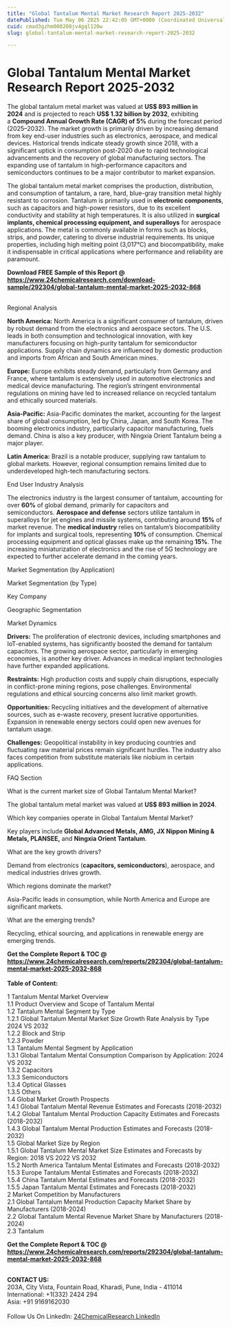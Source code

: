 ```yaml
---
title: "Global Tantalum Mental Market Research Report 2025-2032"
datePublished: Tue May 06 2025 22:42:05 GMT+0000 (Coordinated Universal Time)
cuid: cmad3gzhm000208jv4gql120w
slug: global-tantalum-mental-market-research-report-2025-2032

---
```


# Global Tantalum Mental Market Research Report 2025-2032

<p>The global tantalum metal market was valued at <strong>US$ 893 million in 2024</strong> and is projected to reach <strong>US$ 1.32 billion by 2032</strong>, exhibiting a <strong>Compound Annual Growth Rate (CAGR) of 5%</strong> during the forecast period (2025–2032). The market growth is primarily driven by increasing demand from key end-user industries such as electronics, aerospace, and medical devices. Historical trends indicate steady growth since 2018, with a significant uptick in consumption post-2020 due to rapid technological advancements and the recovery of global manufacturing sectors. The expanding use of tantalum in high-performance capacitors and semiconductors continues to be a major contributor to market expansion.</p><p>
</p><p>The global tantalum metal market comprises the production, distribution, and consumption of tantalum, a rare, hard, blue-gray transition metal highly resistant to corrosion. Tantalum is primarily used in <strong>electronic components</strong>, such as capacitors and high-power resistors, due to its excellent conductivity and stability at high temperatures. It is also utilized in <strong>surgical implants, chemical processing equipment, and superalloys</strong> for aerospace applications. The metal is commonly available in forms such as blocks, strips, and powder, catering to diverse industrial requirements. Its unique properties, including high melting point (3,017°C) and biocompatibility, make it indispensable in critical applications where performance and reliability are paramount.</p><div><b>Download FREE Sample of this Report @ 
            <a href="https://www.24chemicalresearch.com/download-sample/292304/global-tantalum-mental-market-2025-2032-868">
            https://www.24chemicalresearch.com/download-sample/292304/global-tantalum-mental-market-2025-2032-868</a></b></div><br><p>
Regional Analysis</p><p>
</p><p><strong>North America:</strong> North America is a significant consumer of tantalum, driven by robust demand from the electronics and aerospace sectors. The U.S. leads in both consumption and technological innovation, with key manufacturers focusing on high-purity tantalum for semiconductor applications. Supply chain dynamics are influenced by domestic production and imports from African and South American mines.</p><p>
</p><p><strong>Europe:</strong> Europe exhibits steady demand, particularly from Germany and France, where tantalum is extensively used in automotive electronics and medical device manufacturing. The region’s stringent environmental regulations on mining have led to increased reliance on recycled tantalum and ethically sourced materials.</p><p>
</p><p><strong>Asia-Pacific:</strong> Asia-Pacific dominates the market, accounting for the largest share of global consumption, led by China, Japan, and South Korea. The booming electronics industry, particularly capacitor manufacturing, fuels demand. China is also a key producer, with Ningxia Orient Tantalum being a major player.</p><p>
</p><p><strong>Latin America:</strong> Brazil is a notable producer, supplying raw tantalum to global markets. However, regional consumption remains limited due to underdeveloped high-tech manufacturing sectors.</p><p>
End User Industry Analysis</p><p>
</p><p>The electronics industry is the largest consumer of tantalum, accounting for over <strong>60%</strong> of global demand, primarily for capacitors and semiconductors. <strong>Aerospace and defense</strong> sectors utilize tantalum in superalloys for jet engines and missile systems, contributing around <strong>15%</strong> of market revenue. The <strong>medical industry</strong> relies on tantalum’s biocompatibility for implants and surgical tools, representing <strong>10%</strong> of consumption. Chemical processing equipment and optical glasses make up the remaining <strong>15%</strong>. The increasing miniaturization of electronics and the rise of 5G technology are expected to further accelerate demand in the coming years.</p><p>
Market Segmentation (by Application)</p><p>
</p><p>
Market Segmentation (by Type)</p><p>
</p><p>
Key Company</p><p>
</p><p>
Geographic Segmentation</p><p>
</p><p>
Market Dynamics</p><p>
</p><p><strong>Drivers:</strong> The proliferation of electronic devices, including smartphones and IoT-enabled systems, has significantly boosted the demand for tantalum capacitors. The growing aerospace sector, particularly in emerging economies, is another key driver. Advances in medical implant technologies have further expanded applications.</p><p>
</p><p><strong>Restraints:</strong> High production costs and supply chain disruptions, especially in conflict-prone mining regions, pose challenges. Environmental regulations and ethical sourcing concerns also limit market growth.</p><p>
</p><p><strong>Opportunities:</strong> Recycling initiatives and the development of alternative sources, such as e-waste recovery, present lucrative opportunities. Expansion in renewable energy sectors could open new avenues for tantalum usage.</p><p>
</p><p><strong>Challenges:</strong> Geopolitical instability in key producing countries and fluctuating raw material prices remain significant hurdles. The industry also faces competition from substitute materials like niobium in certain applications.</p><p>
FAQ Section</p><p>
What is the current market size of Global Tantalum Mental Market?</p><p>
</p><p>The global tantalum metal market was valued at <strong>US$ 893 million in 2024</strong>.</p><p>
Which key companies operate in Global Tantalum Mental Market?</p><p>
</p><p>Key players include <strong>Global Advanced Metals, AMG, JX Nippon Mining &amp; Metals, PLANSEE,</strong> and <strong>Ningxia Orient Tantalum</strong>.</p><p>
What are the key growth drivers?</p><p>
</p><p>Demand from electronics (<strong>capacitors, semiconductors</strong>), aerospace, and medical industries drives growth.</p><p>
Which regions dominate the market?</p><p>
</p><p>Asia-Pacific leads in consumption, while North America and Europe are significant markets.</p><p>
What are the emerging trends?</p><p>
</p><p>Recycling, ethical sourcing, and applications in renewable energy are emerging trends.</p>

<div><b>Get the Complete Report & TOC @ 
            <a href="https://www.24chemicalresearch.com/reports/292304/global-tantalum-mental-market-2025-2032-868">
            https://www.24chemicalresearch.com/reports/292304/global-tantalum-mental-market-2025-2032-868</a></b></div><br>
            <b>Table of Content:</b><p>1 Tantalum Mental Market Overview<br />
    1.1 Product Overview and Scope of Tantalum Mental<br />
    1.2 Tantalum Mental Segment by Type<br />
        1.2.1 Global Tantalum Mental Market Size Growth Rate Analysis by Type 2024 VS 2032<br />
        1.2.2 Block and Strip<br />
        1.2.3 Powder<br />
    1.3 Tantalum Mental Segment by Application<br />
        1.3.1 Global Tantalum Mental Consumption Comparison by Application: 2024 VS 2032<br />
        1.3.2 Capacitors<br />
        1.3.3 Semiconductors<br />
        1.3.4 Optical Glasses<br />
        1.3.5 Others<br />
    1.4 Global Market Growth Prospects<br />
        1.4.1 Global Tantalum Mental Revenue Estimates and Forecasts (2018-2032)<br />
        1.4.2 Global Tantalum Mental Production Capacity Estimates and Forecasts (2018-2032)<br />
        1.4.3 Global Tantalum Mental Production Estimates and Forecasts (2018-2032)<br />
    1.5 Global Market Size by Region<br />
        1.5.1 Global Tantalum Mental Market Size Estimates and Forecasts by Region: 2018 VS 2022 VS 2032<br />
        1.5.2 North America Tantalum Mental Estimates and Forecasts (2018-2032)<br />
        1.5.3 Europe Tantalum Mental Estimates and Forecasts (2018-2032)<br />
        1.5.4 China Tantalum Mental Estimates and Forecasts (2018-2032)<br />
        1.5.5 Japan Tantalum Mental Estimates and Forecasts (2018-2032)<br />
2 Market Competition by Manufacturers<br />
    2.1 Global Tantalum Mental Production Capacity Market Share by Manufacturers (2018-2024)<br />
    2.2 Global Tantalum Mental Revenue Market Share by Manufacturers (2018-2024)<br />
    2.3 Tantalum</p>

<div><b>Get the Complete Report & TOC @ 
            <a href="https://www.24chemicalresearch.com/reports/292304/global-tantalum-mental-market-2025-2032-868">
            https://www.24chemicalresearch.com/reports/292304/global-tantalum-mental-market-2025-2032-868</a></b></div><br>

<b>CONTACT US:</b><br>
            203A, City Vista, Fountain Road, Kharadi, Pune, India - 411014<br>
            International: +1(332) 2424 294<br>
            Asia: +91 9169162030 <br><br>
            Follow Us On LinkedIn: <a href="https://www.linkedin.com/company/24chemicalresearch/">24ChemicalResearch LinkedIn</a>